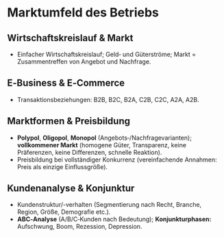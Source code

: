 # Marktumfeld des Betriebs


## Wirtschaftskreislauf & Markt
- Einfacher Wirtschaftskreislauf; Geld‑ und Güterströme; Markt = Zusammentreffen von Angebot und Nachfrage.


## E‑Business & E‑Commerce
- Transaktionsbeziehungen: B2B, B2C, B2A, C2B, C2C, A2A, A2B.


## Marktformen & Preisbildung
- **Polypol**, **Oligopol**, **Monopol** (Angebots‑/Nachfragevarianten); **vollkommener Markt** (homogene Güter, Transparenz, keine Präferenzen, keine Differenzen, schnelle Reaktion).
- Preisbildung bei vollständiger Konkurrenz (vereinfachende Annahmen: Preis als einzige Einflussgröße).


## Kundenanalyse & Konjunktur
- Kundenstruktur/-verhalten (Segmentierung nach Recht, Branche, Region, Größe, Demografie etc.).
- **ABC‑Analyse** (A/B/C‑Kunden nach Bedeutung); **Konjunkturphasen:** Aufschwung, Boom, Rezession, Depression.
